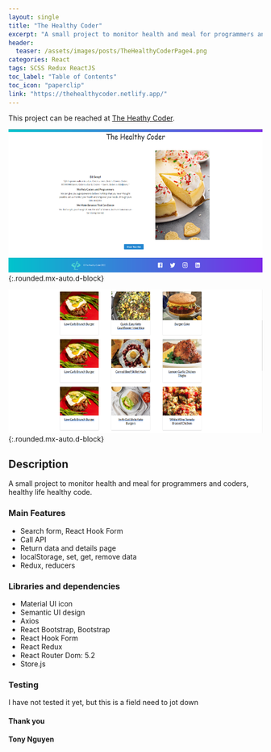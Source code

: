 ```yaml
---
layout: single
title: "The Healthy Coder"
excerpt: "A small project to monitor health and meal for programmers and coders, healthy life healthy code."
header:
  teaser: /assets/images/posts/TheHealthyCoderPage4.png
categories: React
tags: SCSS Redux ReactJS
toc_label: "Table of Contents"
toc_icon: "paperclip"
link: "https://thehealthycoder.netlify.app/"
---
```


This project can be reached at [The Heathy Coder](https://thehealthycoder.netlify.app).

![The Healthy Coder Landing Page](../assets/images/posts/TheHealthyCoderLandingPage.png){:.rounded.mx-auto.d-block}

![The Healthy Coder API Result Page](../assets/images/posts/TheHealthyCoderPage4.png){:.rounded.mx-auto.d-block}

## Description

A small project to monitor health and meal for programmers and coders, healthy life healthy code.

### Main Features

- Search form, React Hook Form
- Call API
- Return data and details page
- localStorage, set, get, remove data
- Redux, reducers

### Libraries and dependencies

- Material UI icon
- Semantic UI design
- Axios
- React Bootstrap, Bootstrap
- React Hook Form
- React Redux
- React Router Dom: 5.2
- Store.js

### Testing
 I have not tested it yet, but this is a field need to jot down

#### Thank you
#### Tony Nguyen